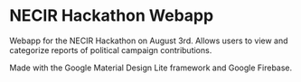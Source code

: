 NECIR Hackathon Webapp
=====

Webapp for the NECIR Hackathon on August 3rd. Allows users to view and categorize reports of political campaign contributions.

Made with the Google Material Design Lite framework and Google Firebase.